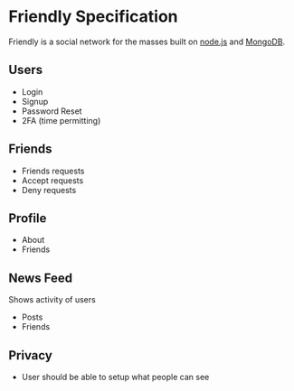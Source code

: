 # Friendly Specification

Friendly is a social network for the masses built on
[node.js](https://nodejs.org) and [MongoDB](https://www.mongodb.org).

## Users

- Login
- Signup
- Password Reset
- 2FA (time permitting)

## Friends

- Friends requests
- Accept requests
- Deny requests

## Profile

- About
- Friends

## News Feed

Shows activity of users

- Posts
- Friends

## Privacy

- User should be able to setup what people can see
